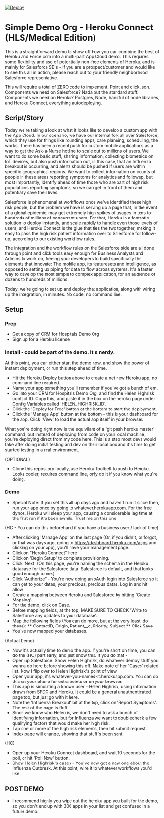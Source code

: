 [![Deploy](https://www.herokucdn.com/deploy/button.png)](https://heroku.com/deploy?template=https://github.com/cowie/simpleMedHerokuDemo)

Simple Demo Org - Heroku Connect (HLS/Medical Edition)
======================

This is a straightforward demo to show off how you can combine the best of Heroku and Force.com into a multi-part App Cloud demo. This requires some flexibility and use of potentially non-free elements of Heroku, and is mainly for Salesforce SE's - If you are a prospect/customer and would like to see this all in action, please reach out to your friendly neighborhood Salesforce representative.

This will require a total of ZERO code to implement. Point and click, son. Components we need on Salesforce? Nada but the standard stuff. Components we need on Heroku? Postgres, Node, handful of node libraries, and Heroku Connect, everything autodeploying.


Script/Story
-------------
Today we're taking a look at what it looks like to develop a custom app with the App Cloud. In our scenario, we have our internal folk all over Salesforce, which they use for things like rounding apps, care planning, scheduling, the works. There has been a recent push for custom mobile applications as a way to get the Ask-a-Nurse hotline to scale out to millions of users. We want to do some basic stuff, sharing information, collecting biometrics on IoT devices, but also push information out, in this case, that an Influenza breakout is occurring, and alerts should be pushed if users are within specific geographical regions. We want to collect information on counts of people in these areas reporting symptoms for analytics and followup, but most importantly, identify ahead of time those who are part of high risk populations reporting symptoms, so we can get in front of them and potentially save their lives.

Salesforce is phenomenal at workflows once we've identified these high risk people, but the problem we have is serving up a page that, in the event of a global epidemic, may get extremely high spikes of usages in tens to hundreds of millions of concurrent users. For that, Heroku is a fantastic solution to deploy instantly, and scale rapidly to handle even those levels of users, and Heroku Connect is the glue that ties the two together, making it easy to pass the high risk patient information over to Salesforce for follow-up, according to our existing workflow rules.

The integration and the workflow rules on the Salesforce side are all done through point and click tools easy enough for Business Analysts and Admins to work on, freeing your developers to build specifically the elements that innovate: The mobile app, its featuresets and intelligence, as opposed to setting up piping for data to flow across systems. It's a faster way to develop the most simple to complex application, for an audience of dozens to hundreds of millions.

Today, we're going to set up and deploy that application, along with wiring up the integration, in minutes. No code, no command line.

 

Setup
-------------
### Prep
* Get a copy of CRM for Hospitals Demo Org
* Sign up for a Heroku license. 

### Install - could be part of the demo. It's nerdy.
At this point, you can either start the demo now, and show the power of instant deployment, or run this step ahead of time. 
* Hit the Heroku Deploy button above to create a net new Heroku app, no command line required.
* Name your app something you'll remember if you've got a bunch of em. 
* Go into your CRM for Hospitals Demo Org, and find the Helen Highrisk contact ID. Copy this, and paste it in the box on the heroku page under Config Variables called 'HELEN_HIGHRISK_ID'. 
* Click the 'Deploy for Free' button at the bottom to start the deployment.
* Click the 'Manage App' button at the bottom - this is your dashboard for the app. Click 'View' to load the actual app itself in your browser.

What you're doing right now is the equivilant of a 'git push heroku master' command, but instead of deploying from code on your local machine, you're deploying direct from my code here. This is a step most devs would take after doing initial testing and dev on their local box and it's time to get started testing in a real environment. 


(OPTIONAL)
* Clone this repository locally, use Heroku Toolbelt to push to Heroku.
Looks cooler, requires command line, only do it if you know what you're doing.

### Demo
* Special Note: If you set this all up days ago and haven't run it since then, run your app once by going to whatever.herokuapp.com. For the free dynos, Heroku will sleep your app, causing a considerable lag time at the first run if it's been awhile. Trust me on this one.



(HC - You can do this beforehand if you have a business user / lack of time)
* After clicking 'Manage App' on the last page (Or, if you didn't, or forgot, or that was days ago, going to https://dashboard.heroku.com/apps and clicking on your app), you'll have your management page. 
* Click on "Heroku Connect" here
* Click on 'Begin Setup' to complete provisioning.
* Click 'Next' (On this page, you're naming the schema in the Heroku database for the Salesforce data. Salesforce is default, and that looks good enough to me.)
* Click "Authorize" - You're now doing an oAuth login into Salesforce so it can get to your datas, your precious, precious datas. Log in and hit allow.
* Create a mapping between Heroku and Salesforce by hitting 'Create Mapping'.
* For the demo, click on Case. 
* Before mapping fields, at the top, MAKE SURE TO CHECK 'Write to Salesforce any updates to your database'.
* Map the following fields (You can do more, but at the very least, do these): 
** ContactID, Origin, Patient__c, Priority, Subject
** Click Save
* You've now mapped your databases. 


(Actual Demo)
* Now it's actually time to demo the app. If you're short on time, you can do the (HC) part early, and just show this. If you do that - 
* Open up Salesforce. Show Helen Highrisk, do whatever demoy stuff you wanna do here before showing this off. Make note of her 'Cases' related list.
Now I flip over to Helen Highrisk's point of view.
* Open your app, it's whatever-you-named-it.herokuapp.com. You can do this on your phone for extra points or on your browser.
* This app is simulating a known user - Helen Highrisk, using information drawn from SFDC and Heroku. It could be a general unauthenticated page too, but just go with it here.
* Note the 'Influenza Breakout' bit at the top, click on 'Report Symptoms'. The rest of the page is fluff.
* Since we know who Helen is, we don't need to ask a bunch of identifying information, but for Influenza we want to doublecheck a few qualifying factors that would make her high risk. 
* Tap one or more of the high risk elements, then hit submit request.
* Index page will change, showing that stuff's been sent.

(HC)
* Open up your Heroku Connect dashboard, and wait 10 seconds for the poll, or hit 'Poll Now' button.
* Show Helen Highrisk's cases - You've now got a new one about the Influenza Outbreak. At this point, wire it to whatever workflows you'd like.

## POST DEMO
* I recommend highly you wipe out the heroku app you built for the demo, so you don't end up with 300 apps in your list and get confused in a future demo. 
